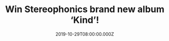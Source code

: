 ---
campaign-uuid: "c-041d311a-633a-4bb6-90d1-9c0237ff6891"
type: "Competition"
category: "Music"
date: "2019-10-29T08:00:00.000Z"
end-date: "2019-11-29T23:59:00.000Z"
disable-form: false
is_promoted: false
has_entry_page: true
title: "Win Stereophonics brand new album ‘Kind’!"
competition-description: "<p>The eleventh studio album from the Welsh rock band Stereophonics\
  \ is finally here and we have great news for you. We are giving away a copy of their\
  \ brand new record: ‘Kind’ to one lucky member to win, does it sound good to you?</p>\n\
  <p>Stitches, Restless Minds, Hungover For You… are some of the incredible hits you\
  \ could find in their new album. Click below fora chance to win it now!</p>\n"
hero-header: "Win Stereophonics brand new album ‘Kind’!"
terms-confirmation: "N/A"
banner-img: "https://assets.expresslyapp.com/asset-b780b55c-7255-4a3d-acbe-118145d11f78.jpg"
logo-left-href: "aaa.nme.com"
logo-left-image: "https://assets.expresslyapp.com/asset-1b5ccf7a-923d-48b8-8ee9-c1e9a6304e54.jpg"
logo-left-title: "NME AAA"
bg-image-hero: "https://assets.expresslyapp.com/asset-815a235e-ca24-4382-98ae-a68b5ce3555a.jpg"
bg-image-first: "https://assets.expresslyapp.com/asset-de37e51e-15aa-45ea-9031-721b7aff29e3.jpg"
section1-content: "<p>’Kind’ is the Stereophonics brand new album, a honest and hopeful\
  \ cd for our times and an album that stands shoulder to shoulder with the band's\
  \ best work. It was recorded in just eleven days at The Distillery, Wiltshire and\
  \ was co-produced by Kelly Jones and George Drakoulias!</p>\n<p>We are giving you\
  \ the chance to take their brand new album with you. Enter the form below for a\
  \ chance to win and get ready to enjoy their brand new tunes now.</p>\n<p>Good luck!</p>\n"
entry-title: "Win Stereophonics brand new album ‘Kind’!"
entry-content: "<p>Enter the draw to win Stereophonics brand new album ‘Kind’ by completing\
  \ the form below before 23:59 on the 29th of November 2019.</p>\n"
has-winner: false
prize-description: "Stereophonics brand new album ‘Kind’"
special-conditions: "Multiple entries are allowed up to one every day.\r\n\r\nThis\
  \ competition is also available on: http://club.expressly.io/competitons/kind-stereophonics-album"
country-restrictions:
- "GB"
---